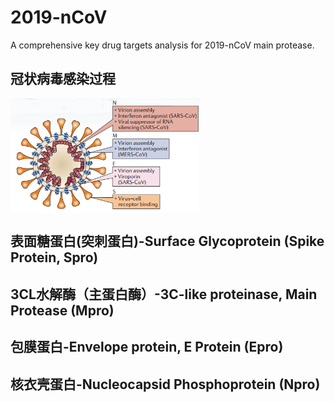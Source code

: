 # 2019-nCoV
A comprehensive key drug targets analysis for 2019-nCoV main protease.
## 冠状病毒感染过程
<img src="https://github.com/pincher-chen/2019-nCoV/blob/master/main_pro_info.png" width="60%" align ="center" />

## 表面糖蛋白(突刺蛋白)-Surface Glycoprotein (Spike Protein, Spro)

## 3CL水解酶（主蛋白酶）-3C-like proteinase, Main Protease (Mpro)

## 包膜蛋白-Envelope protein, E Protein (Epro)

## 核衣壳蛋白-Nucleocapsid Phosphoprotein (Npro)
